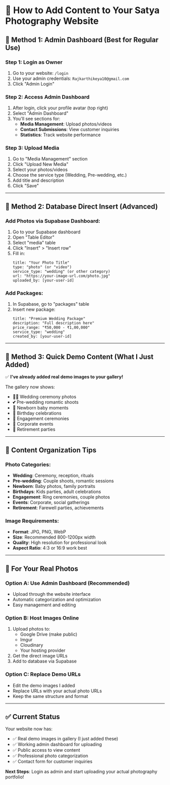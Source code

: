 # 📸 How to Add Content to Your Satya Photography Website

## 🎯 **Method 1: Admin Dashboard (Best for Regular Use)**

### Step 1: Login as Owner
1. Go to your website: `/login` 
2. Use your admin credentials: `Rajkarthikeya10@gmail.com`
3. Click "Admin Login"

### Step 2: Access Admin Dashboard  
1. After login, click your profile avatar (top right)
2. Select "Admin Dashboard"
3. You'll see sections for:
   - **Media Management**: Upload photos/videos
   - **Contact Submissions**: View customer inquiries  
   - **Statistics**: Track website performance

### Step 3: Upload Media
1. Go to "Media Management" section
2. Click "Upload New Media"
3. Select your photos/videos
4. Choose the service type (Wedding, Pre-wedding, etc.)
5. Add title and description
6. Click "Save"

---

## 🎯 **Method 2: Database Direct Insert (Advanced)**

### Add Photos via Supabase Dashboard:
1. Go to your Supabase dashboard
2. Open "Table Editor" 
3. Select "media" table
4. Click "Insert" > "Insert row"
5. Fill in:
   ```
   title: "Your Photo Title"
   type: "photo" (or "video")
   service_type: "wedding" (or other category)
   url: "https://your-image-url.com/photo.jpg"
   uploaded_by: [your-user-id]
   ```

### Add Packages:
1. In Supabase, go to "packages" table
2. Insert new package:
   ```
   title: "Premium Wedding Package"
   description: "Full description here"
   price_range: "₹50,000 - ₹1,00,000"
   service_type: "wedding"
   created_by: [your-user-id]
   ```

---

## 🎯 **Method 3: Quick Demo Content (What I Just Added)**

✅ **I've already added real demo images to your gallery!**

The gallery now shows:
- 🤵‍♀️ Wedding ceremony photos
- 💕 Pre-wedding romantic shoots  
- 👶 Newborn baby moments
- 🎂 Birthday celebrations
- 💍 Engagement ceremonies
- 🏢 Corporate events
- 🎉 Retirement parties

---

## 📁 **Content Organization Tips**

### Photo Categories:
- **Wedding**: Ceremony, reception, rituals
- **Pre-wedding**: Couple shoots, romantic sessions
- **Newborn**: Baby photos, family portraits  
- **Birthdays**: Kids parties, adult celebrations
- **Engagement**: Ring ceremonies, couple photos
- **Events**: Corporate, social gatherings
- **Retirement**: Farewell parties, achievements

### Image Requirements:
- **Format**: JPG, PNG, WebP
- **Size**: Recommended 800-1200px width
- **Quality**: High resolution for professional look
- **Aspect Ratio**: 4:3 or 16:9 work best

---

## 🔧 **For Your Real Photos**

### Option A: Use Admin Dashboard (Recommended)
- Upload through the website interface
- Automatic categorization and optimization
- Easy management and editing

### Option B: Host Images Online
1. Upload photos to:
   - Google Drive (make public)
   - Imgur 
   - Cloudinary
   - Your hosting provider
2. Get the direct image URLs
3. Add to database via Supabase

### Option C: Replace Demo URLs
- Edit the demo images I added
- Replace URLs with your actual photo URLs
- Keep the same structure and format

---

## ✅ **Current Status**

Your website now has:
- ✅ Real demo images in gallery (I just added these)
- ✅ Working admin dashboard for uploading
- ✅ Public access to view content
- ✅ Professional photo categorization
- ✅ Contact form for customer inquiries

**Next Steps**: Login as admin and start uploading your actual photography portfolio!
